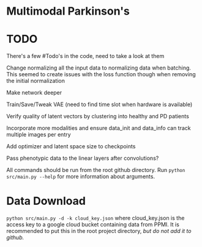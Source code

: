 # Multimodal Parkinson's

# TODO

There's a few #Todo's in the code, need to take a look at them

Change normalizing all the input data to normalizing data when batching. This seemed to create issues with the loss function though when removing the initial normalization

Make network deeper

Train/Save/Tweak VAE (need to find time slot when hardware is available)

Verify quality of latent vectors by clustering into healthy and PD patients

Incorporate more modalities and ensure data_init and data_info can track multiple images per entry

Add optimizer and latent space size to checkpoints

Pass phenotypic data to the linear layers after convolutions?

All commands should be run from the root github directory. Run `python src/main.py --help` for more information about arguments.

# Data Download

`python src/main.py -d -k cloud_key.json` where cloud_key.json is the access key to a google cloud bucket containing data from PPMI. It is recommended to put this in the root project directory, *but do not add it to github.*
